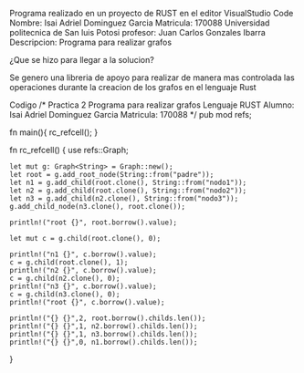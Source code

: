 Programa realizado en un proyecto de RUST en el editor VisualStudio Code
Nombre: Isai Adriel Dominguez Garcia
Matricula: 170088
Universidad politecnica de San luis Potosi
profesor: Juan Carlos Gonzales Ibarra
Descripcion: Programa para realizar grafos

¿Que se hizo para llegar a la solucion?

Se genero una libreria de apoyo para realizar de manera mas controlada las operaciones
durante la creacion de los grafos en el lenguaje Rust

Codigo
/*
Practica 2
Programa para realizar grafos
Lenguaje RUST
Alumno: Isai Adriel Dominguez Garcia 
Matricula: 170088
*/
pub mod refs;

fn main(){
    rc_refcell();
}

fn rc_refcell() {
    use refs::Graph;

    let mut g: Graph<String> = Graph::new();
    let root = g.add_root_node(String::from("padre"));
    let n1 = g.add_child(root.clone(), String::from("nodo1"));
    let n2 = g.add_child(root.clone(), String::from("nodo2"));
    let n3 = g.add_child(n2.clone(), String::from("nodo3"));
    g.add_child_node(n3.clone(), root.clone());

    println!("root {}", root.borrow().value);

    let mut c = g.child(root.clone(), 0);
    
    println!("n1 {}", c.borrow().value);
    c = g.child(root.clone(), 1);
    println!("n2 {}", c.borrow().value);
    c = g.child(n2.clone(), 0);
    println!("n3 {}", c.borrow().value);
    c = g.child(n3.clone(), 0);
    println!("root {}", c.borrow().value);

    println!("{} {}",2, root.borrow().childs.len());
    println!("{} {}",1, n2.borrow().childs.len());
    println!("{} {}",1, n3.borrow().childs.len());
    println!("{} {}",0, n1.borrow().childs.len());
}